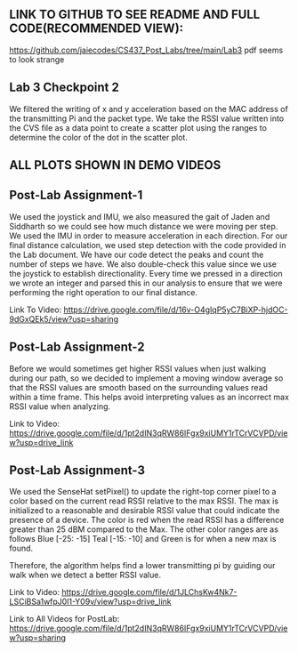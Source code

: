 ## LINK TO GITHUB TO SEE README AND FULL CODE(RECOMMENDED VIEW):
https://github.com/jaiecodes/CS437_Post_Labs/tree/main/Lab3
pdf seems to look strange

## Lab 3 Checkpoint 2

We filtered the writing of x and y acceleration based on the MAC address of the transmitting Pi and the packet type. We take the RSSI value written into the CVS file as a data point to create a scatter plot using the ranges to determine the color of the dot in the scatter plot. 

## ALL PLOTS SHOWN IN DEMO VIDEOS

## Post-Lab Assignment-1

We used the joystick and IMU, we also measured the gait of Jaden and Siddharth so we could see how much distance we were moving per step. We used the IMU in order to measure acceleration in each direction. For our final distance calculation, we used step detection with the code provided in the Lab document. We have our code detect the peaks and count the number of steps we have. We also double-check this value since we use the joystick to establish directionality. Every time we pressed in a direction we wrote an integer and parsed this in our analysis to ensure that we were performing the right operation to our final distance.

Link To Video: https://drive.google.com/file/d/16v-O4gIqP5yC7BiXP-hjdOC-9dGxQEk5/view?usp=sharing
## Post-Lab Assignment-2

Before we would sometimes get higher RSSI values when just walking during our path, so we decided to implement a moving window average so that the RSSI values are smooth based on the surrounding values read within a time frame. This helps avoid interpreting values as an incorrect max RSSI value when analyzing.

Link to Video: https://drive.google.com/file/d/1pt2dIN3qRW86IFgx9xiUMY1rTCrVCVPD/view?usp=drive_link

## Post-Lab Assignment-3

We used the SenseHat setPixel() to update the right-top corner pixel to a color based on the current read RSSI relative to the max RSSI. The max is initialized to a reasonable and desirable RSSI value that could indicate the presence of a device. The color is red when the read RSSI has a difference greater than 25 dBM compared to the Max. The other color ranges are as follows Blue [-25: -15] Teal [-15: -10] and Green is for when a new max is found. 

Therefore, the algorithm helps find a lower transmitting pi by guiding our walk when we detect a better RSSI value.

Link to Video: https://drive.google.com/file/d/1JLChsKw4Nk7-LSCiBSa1wfpJ0l1-Y09v/view?usp=drive_link

Link to All Videos for PostLab: https://drive.google.com/file/d/1pt2dIN3qRW86IFgx9xiUMY1rTCrVCVPD/view?usp=sharing

